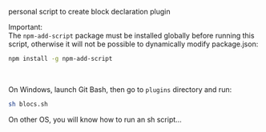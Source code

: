 personal script to create block declaration plugin  
  

Important:  
The `npm-add-script` package must be installed globally before running this script, otherwise it will not be possible to dynamically modify package.json:  
```sh
npm install -g npm-add-script
```  
    

On Windows, launch Git Bash, then go to `plugins` directory and run:
  
```sh
sh blocs.sh
```
On other OS, you will know how to run an sh script…
